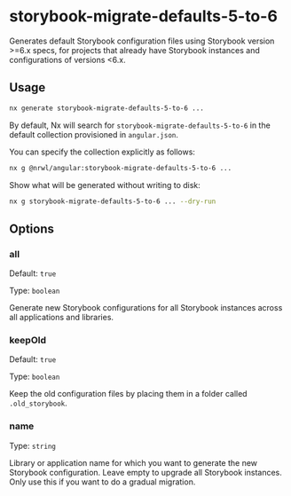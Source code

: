# storybook-migrate-defaults-5-to-6

Generates default Storybook configuration files using Storybook version >=6.x specs, for projects that already have Storybook instances and configurations of versions <6.x.

## Usage

```bash
nx generate storybook-migrate-defaults-5-to-6 ...
```

By default, Nx will search for `storybook-migrate-defaults-5-to-6` in the default collection provisioned in `angular.json`.

You can specify the collection explicitly as follows:

```bash
nx g @nrwl/angular:storybook-migrate-defaults-5-to-6 ...
```

Show what will be generated without writing to disk:

```bash
nx g storybook-migrate-defaults-5-to-6 ... --dry-run
```

## Options

### all

Default: `true`

Type: `boolean`

Generate new Storybook configurations for all Storybook instances across all applications and libraries.

### keepOld

Default: `true`

Type: `boolean`

Keep the old configuration files by placing them in a folder called `.old_storybook`.

### name

Type: `string`

Library or application name for which you want to generate the new Storybook configuration. Leave empty to upgrade all Storybook instances. Only use this if you want to do a gradual migration.
